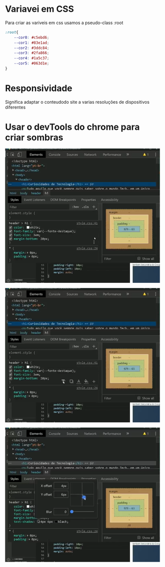 # Variavei em CSS

Para criar as variveis em css usamos a pseudo-class :root
```css
:root{
    --cor0: #c5ebd6;
    --cor1: #83e1ad;
    --cor2: #3ddc84;
    --cor3: #2fa866;
    --cor4: #1a5c37;
    --cor5: #063d1e;
}

```

# Responsividade
Significa adaptar o conteudodo site a varias resoluções de dispositivos diferentes 

# Usar o devTools do chrome para criar sombras
![picture 1](../images/2dea88004e13b1a68c7160da78f235630fbb392ab482d7db60d0e8909a6f1792.png)  

![picture 2](../images/3a382facc2e620a9d66387100a6f270acc988855fe893583c988b12c54bc3398.png)  

![picture 3](../images/669d1d145b9210ec3ae7f5ce3bfaa29de04634a64783ff8d1d40e705f7d7cd4c.png)  

